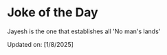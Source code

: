 # Joke of the Day

<!-- #joke -->
Jayesh is the one that establishes all 'No man's lands'

Updated on: [1/8/2025]
<!-- #jokeEnd -->